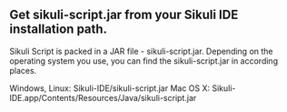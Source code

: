 ## Get sikuli-script.jar from your Sikuli IDE installation path.

Sikuli Script is packed in a JAR file - sikuli-script.jar. Depending on the operating system you use, you can find the sikuli-script.jar in according places.

Windows, Linux: Sikuli-IDE/sikuli-script.jar
Mac OS X: Sikuli-IDE.app/Contents/Resources/Java/sikuli-script.jar
